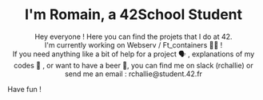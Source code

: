 <h1 align="center">I'm Romain, a 42School Student </h1>
<p align="center">Hey everyone ! Here you can find the projets that I do at 42. <br>
I'm currently working on Webserv / Ft_containers 👨‍💻 ! <br>
If you need anything like a bit of help for a project 🗣️ , explanations of my codes 💬 , or want to have a beer 🍻, you can find me on slack (rchallie) or send me an email : rchallie@student.42.fr
</p>
Have fun !
